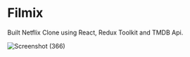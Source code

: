 # Filmix
Built Netflix Clone using React, Redux Toolkit and TMDB Api.

![Screenshot (366)](https://user-images.githubusercontent.com/69466504/236684544-fd69d769-c80a-467a-9dd2-52690f672359.png)


